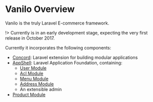 # Vanilo Overview

Vanilo is the truly Laravel E-commerce framework.

!> Currently is in an early development stage, expecting the very first release in October 2017.

Currently it incorporates the following components:

- [Concord](https://artkonekt.github.com/concord): Laravel extension for building modular applications
- [AppShell](appshell.md): Laravel Application Foundation, containing:
    - [User Module](user.md)
    - [Acl Module](acl.md)
    - [Menu Module](menu.md)
    - [Address Module](address.md)
    - An extensible admin
- [Product Module](product.md)

